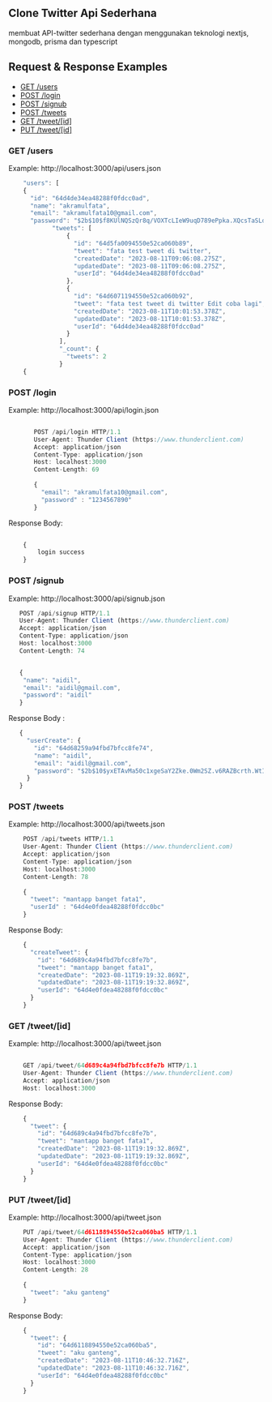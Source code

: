 ## Clone Twitter Api Sederhana 
membuat API-twitter sederhana dengan menggunakan teknologi nextjs, mongodb, prisma dan typescript

## Request & Response Examples

- [GET /users](#get-users)
- [POST /login](#post-login)
- [POST /signub](#post-signub)
- [POST /tweets](#post-tweets)
- [GET /tweet/[id]](#get-tweetid)
- [PUT /tweet/[id]](#put-tweetid)

### GET /users

Example: http://localhost:3000/api/users.json

```javascript
    "users": [
    {
      "id": "64d4de34ea48288f0fdcc0ad",
      "name": "akramulfata",
      "email": "akramulfata10@gmail.com",
      "password": "$2b$10$f8KUlNQSzQr8q/VOXTcLIeW9uqD789ePpka.XQcsTaSLdSfsf8iLG",
            "tweets": [
                {
                  "id": "64d5fa0094550e52ca060b89",
                  "tweet": "fata test tweet di twitter",
                  "createdDate": "2023-08-11T09:06:08.275Z",
                  "updatedDate": "2023-08-11T09:06:08.275Z",
                  "userId": "64d4de34ea48288f0fdcc0ad"
                },
                {
                  "id": "64d6071194550e52ca060b92",
                  "tweet": "fata test tweet di twitter Edit coba lagi",
                  "createdDate": "2023-08-11T10:01:53.378Z",
                  "updatedDate": "2023-08-11T10:01:53.378Z",
                  "userId": "64d4de34ea48288f0fdcc0ad"
                }
              ],
              "_count": {
                "tweets": 2
              }
    {
```
### POST /login

Example: http://localhost:3000/api/login.json

```javascript

       POST /api/login HTTP/1.1
       User-Agent: Thunder Client (https://www.thunderclient.com)
       Accept: application/json
       Content-Type: application/json
       Host: localhost:3000
       Content-Length: 69
   
       {
         "email": "akramulfata10@gmail.com",
         "password" : "1234567890"
       }

```

Response Body: 

```javascript

    {
        login success
    }

```



### POST /signub

Example: http://localhost:3000/api/signub.json

```javascript
   POST /api/signup HTTP/1.1
   User-Agent: Thunder Client (https://www.thunderclient.com)
   Accept: application/json
   Content-Type: application/json
   Host: localhost:3000
   Content-Length: 74


   {
    "name": "aidil",
    "email": "aidil@gmail.com",
    "password": "aidil"
   }

```

Response Body :

```javascript
   {
     "userCreate": {
       "id": "64d68259a94fbd7bfcc8fe74",
       "name": "aidil",
       "email": "aidil@gmail.com",
       "password": "$2b$10$yxETAvMa50c1xgeSaY2Zke.0Wm2SZ.v6RAZBcrth.WtIddtf//MQ2"
     }
   }
```

### POST /tweets

Example: http://localhost:3000/api/tweets.json

```javascript
    POST /api/tweets HTTP/1.1
    User-Agent: Thunder Client (https://www.thunderclient.com)
    Accept: application/json
    Content-Type: application/json
    Host: localhost:3000
    Content-Length: 78
    
    {
      "tweet": "mantapp banget fata1",
      "userId" : "64d4e0fdea48288f0fdcc0bc"
    }
```

Response Body:

```javascript
    {
      "createTweet": {
        "id": "64d689c4a94fbd7bfcc8fe7b",
        "tweet": "mantapp banget fata1",
        "createdDate": "2023-08-11T19:19:32.869Z",
        "updatedDate": "2023-08-11T19:19:32.869Z",
        "userId": "64d4e0fdea48288f0fdcc0bc"
      }
    }

```


### GET /tweet/[id]

Example: http://localhost:3000/api/tweet.json

```javascript

    GET /api/tweet/64d689c4a94fbd7bfcc8fe7b HTTP/1.1
    User-Agent: Thunder Client (https://www.thunderclient.com)
    Accept: application/json
    Host: localhost:3000

```

Response Body: 

```javascript
    {
      "tweet": {
        "id": "64d689c4a94fbd7bfcc8fe7b",
        "tweet": "mantapp banget fata1",
        "createdDate": "2023-08-11T19:19:32.869Z",
        "updatedDate": "2023-08-11T19:19:32.869Z",
        "userId": "64d4e0fdea48288f0fdcc0bc"
      }
    }
```


### PUT /tweet/[id]

Example: http://localhost:3000/api/tweet.json

```javascript
    PUT /api/tweet/64d6118894550e52ca060ba5 HTTP/1.1
    User-Agent: Thunder Client (https://www.thunderclient.com)
    Accept: application/json
    Content-Type: application/json
    Host: localhost:3000
    Content-Length: 28
    
    {
      "tweet": "aku ganteng"
    }
```

Response Body:

```javascript
    {
      "tweet": {
        "id": "64d6118894550e52ca060ba5",
        "tweet": "aku ganteng",
        "createdDate": "2023-08-11T10:46:32.716Z",
        "updatedDate": "2023-08-11T10:46:32.716Z",
        "userId": "64d4e0fdea48288f0fdcc0bc"
      }
    }
```



